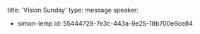 title: 'Vision Sunday'
type: message
speaker:
  - simon-lemp
id: 55444728-7e3c-443a-9e25-18b700e8ce84
